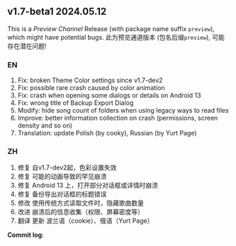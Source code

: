 ## **v1.7-beta1 2024.05.12**

This is a _Preview Channel_ Release (with package name suffix `preview`), which might have potential bugs.
此为预览通道版本 (包名后缀`preview`), 可能存在潜在问题!

### EN

1. Fix: broken Theme Color settings since v1.7-dev2
2. Fix: possible rare crash caused by color animation
3. Fix: crash when opening some dialogs or details on Android 13
4. Fix: wrong title of Backup Export Dialog
5. Modify: hide song count of folders when using legacy ways to read files
6. Improve: better information collection on crash (permissions, screen density and so on)
7. Translation: update Polish (by cooky), Russian (by Yurt Page)


### ZH

1. 修复 自v1.7-dev2起，色彩设置失效
2. 修复 可能的动画导致的罕见崩溃
3. 修复 Android 13 上，打开部分对话框或详情时崩溃
4. 修复 备份导出对话框的标题错误
5. 修改 使用传统方式读取文件时，隐藏歌曲数量
6. 改进 崩溃后的信息收集（权限、屏幕密度等）
7. 翻译 更新 波兰语（cookie）、俄语（Yurt Page）



**Commit log**: 